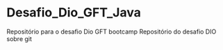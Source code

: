 # Desafio_Dio_GFT_Java
Repositório para o desafio Dio GFT bootcamp
Repositório do desafio DIO sobre git
